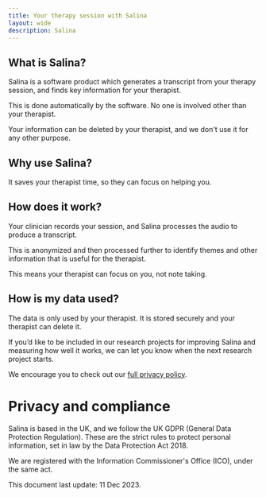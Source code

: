```yaml
---
title: Your therapy session with Salina
layout: wide
description: Salina
---
```


## What is Salina?

Salina is a software product which generates a transcript from your therapy session, and finds key information for your therapist. 

This is done automatically by the software. No one is involved other than your therapist.

Your information can be deleted by your therapist, and we don't use it for any other purpose.


## Why use Salina?

It saves your therapist time, so they can focus on helping you.


## How does it work?

Your clinician records your session, and Salina processes the audio to produce a transcript. 

This is anonymized and then processed further to identify themes and other information that is useful for the therapist.

This means your therapist can focus on you, not note taking.

## How is my data used?

The data is only used by your therapist. It is stored securely and your therapist can delete it.

If you’d like to be included in our research projects for improving Salina and measuring how well it works, we can let you know when the next research project starts.

We encourage you to check out our [full privacy policy](/terms/privacy).

# Privacy and compliance

Salina is based in the UK, and we follow the UK GDPR (General Data Protection Regulation).
These are the strict rules to protect personal information, set in law by the Data Protection Act 2018.

We are registered with the Information Commissioner's Office (ICO), under the same act.


[ico]: https://ico.org.uk/ESDWebPages/Entry/ZB487597


This document last update: 11 Dec 2023.

